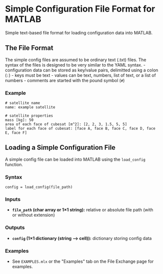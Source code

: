 # Simple Configuration File Format for MATLAB

Simple text-based file format for loading configuration data into MATLAB.

## The File Format

The simple config files are assumed to be ordinary text (.txt) files. The syntax of the files is designed to be very similar to the YAML syntax.
	- configuration data can be stored as key/value pairs, delimitted using a colon (`:`)
	- keys must be text
	- values can be text, numbers, list of text, or a list of numbers
	- comments are started with the pound symbol (`#`)

### Example

```
# satellite name
name: example satellite

# satellite properties
mass [kg]: 50
area of each face of cubesat [m^2]: [2, 2, 3, 1.5, 5, 5]
label for each face of cubesat: [face A, face B, face C, face D, face E, face F]
```


## Loading a Simple Configuration File

A simple config file can be loaded into MATLAB using the `load_config` function.


### Syntax

`config = load_config(file_path)`

### Inputs

- **`file_path` (char array or 1×1 string):** relative or absolute file path (with or without extension)


### Outputs
- **`config` (1×1 dictionary (string --> cell)):** dictionary storing config data


### Examples
- See `EXAMPLES.mlx` or the "Examples" tab on the File Exchange page for examples.